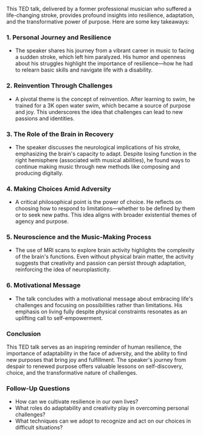 This TED talk, delivered by a former professional musician who suffered a life-changing stroke, provides profound insights into resilience, adaptation, and the transformative power of purpose. Here are some key takeaways:

### 1. **Personal Journey and Resilience**
   - The speaker shares his journey from a vibrant career in music to facing a sudden stroke, which left him paralyzed. His humor and openness about his struggles highlight the importance of resilience—how he had to relearn basic skills and navigate life with a disability.

### 2. **Reinvention Through Challenges**
   - A pivotal theme is the concept of reinvention. After learning to swim, he trained for a 3K open water swim, which became a source of purpose and joy. This underscores the idea that challenges can lead to new passions and identities.

### 3. **The Role of the Brain in Recovery**
   - The speaker discusses the neurological implications of his stroke, emphasizing the brain's capacity to adapt. Despite losing function in the right hemisphere (associated with musical abilities), he found ways to continue making music through new methods like composing and producing digitally.

### 4. **Making Choices Amid Adversity**
   - A critical philosophical point is the power of choice. He reflects on choosing how to respond to limitations—whether to be defined by them or to seek new paths. This idea aligns with broader existential themes of agency and purpose.

### 5. **Neuroscience and the Music-Making Process**
   - The use of MRI scans to explore brain activity highlights the complexity of the brain's functions. Even without physical brain matter, the activity suggests that creativity and passion can persist through adaptation, reinforcing the idea of neuroplasticity.

### 6. **Motivational Message**
   - The talk concludes with a motivational message about embracing life's challenges and focusing on possibilities rather than limitations. His emphasis on living fully despite physical constraints resonates as an uplifting call to self-empowerment.

### **Conclusion**
This TED talk serves as an inspiring reminder of human resilience, the importance of adaptability in the face of adversity, and the ability to find new purposes that bring joy and fulfillment. The speaker's journey from despair to renewed purpose offers valuable lessons on self-discovery, choice, and the transformative nature of challenges. 

### **Follow-Up Questions**
- How can we cultivate resilience in our own lives?
- What roles do adaptability and creativity play in overcoming personal challenges?
- What techniques can we adopt to recognize and act on our choices in difficult situations?